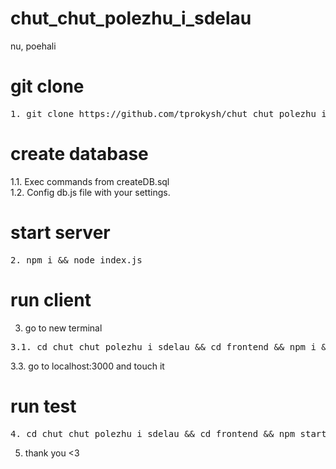 # chut_chut_polezhu_i_sdelau

nu, poehali
# git clone
<pre>
1. git clone https://github.com/tprokysh/chut_chut_polezhu_i_sdelau.git && cd chut_chut_polezhu_i_sdelau && cd backend
</pre>
# create database
1.1. Exec commands from createDB.sql <br />
1.2. Config db.js file with your settings.
# start server
<pre>
2. npm i && node index.js
</pre>
# run client
3. go to new terminal
<pre>
3.1. cd chut_chut_polezhu_i_sdelau && cd frontend && npm i && npm start
</pre>
3.3. go to localhost:3000 and touch it <br />
# run test
<pre>
4. cd chut_chut_polezhu_i_sdelau && cd frontend && npm start test
</pre>
5. thank you <3 <br />
